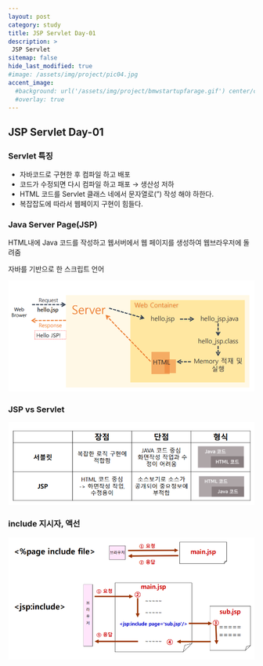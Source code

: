 ```yaml
---
layout: post
category: study
title: JSP Servlet Day-01
description: >
 JSP Servlet
sitemap: false
hide_last_modified: true
#image: /assets/img/project/pic04.jpg
accent_image: 
  #background: url('/assets/img/project/bmwstartupfarage.gif') center/cover
  #overlay: true
---
```

## JSP Servlet Day-01
### Servlet 특징

- 자바코드로 구현한 후 컴파일 하고 배포
- 코드가 수정되면 다시 컴파일 하고 패포 → 생산성 저하
- HTML 코드를 Servlet 클래스 네에서 문자열로(”) 작성 해야 하한다.
- 복잡잡도에 따라서 웹페이지 구현이 힘들다.

### Java Server Page(JSP)

HTML내에 Java 코드를 작성하고 웹서버에서 웹 페이지를 생성하여 웹브라우저에 돌려줌

자바를 기반으로 한 스크립트 언어

![Untitled](/assets/img/study/JSP%20Servlet%20Day-01%202a5fdbced84144e5a23169d492fb2b8b/Untitled.png)

### JSP vs Servlet

![Untitled](/assets/img/study/JSP%20Servlet%20Day-01%202a5fdbced84144e5a23169d492fb2b8b/Untitled%201.png)

### include 지시자, 액선

![Untitled](/assets/img/study/JSP%20Servlet%20Day-01%202a5fdbced84144e5a23169d492fb2b8b/Untitled%202.png)
